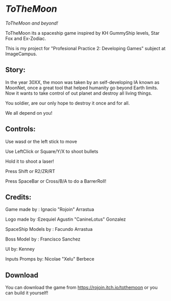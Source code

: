 # _ToTheMoon_
_ToTheMoon and beyond!_

ToTheMoon its a spaceship game inspired by KH GummyShip levels, Star Fox and Ex-Zodiac. 

 This is my project for "Profesional Practice 2: Developing Games" subject at ImageCampus.

## Story:
In the year 30XX, the moon was taken by an self-developing IA known as MoonNet, once a  great tool that helped humanity go beyond Earth limits.
Now it wants to take control of out planet and destroy all living things.

You soldier, are our only hope to destroy it once and for all.

We all depend on you!

## Controls:
Use wasd or the left stick to move

Use LeftClick or Square/Y/X to shoot bullets

Hold it to shoot a laser!

Press Shift or R2/ZR/RT

Press SpaceBar or Cross/B/A to do a BarrerRoll!

## Credits:
Game made by : Ignacio "Rojoin" Arrastua

Logo made by :Ezequiel Agustin "CanineLotus" Gonzalez

SpaceShip Models by : Facundo Arrastua

Boss Model by : Francisco Sanchez

UI by: Kenney

Inputs Promps by: Nicolae "Xelu" Berbece

## Download
You can download the game from https://rojoin.itch.io/tothemoon or you can build it yourself!
